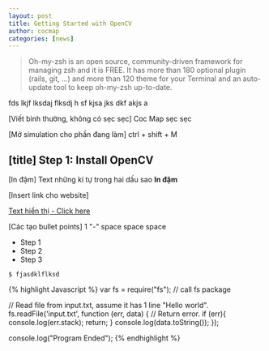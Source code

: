 ```yaml
---
layout: post
title: Getting Started with OpenCV
author: cocmap
categories: [news]
---
```


> Oh-my-zsh is an open source, community-driven framework for managing zsh and it is FREE. It has
> more than 180 optional plugin (rails, git, ...) and more than 120 theme for your Terminal
> and an auto-update tool to keep oh-my-zsh up-to-date.


fds lkjf lksdaj flksdj  h sf kjsa jks dkf akjs a

[Viết bình thường, không có sẹc sẹc] Coc Map sẹc sẹc

[Mở simulation cho phần đang làm] ctrl + shift + M

## [title] Step 1: Install OpenCV

[In đậm] Text những kí tự trong hai dấu sao **In đậm**

[Insert link cho website]

[Text hiển thị - Click here](https://github.com/CocMap/CocMap.github.io)

[Các tạo bullet points] 1 "-" space space space

-   Step 1
-   Step 2
-   Step 3


```
$ fjasdklflksd
```

{% highlight Javascript %}
var fs = require("fs"); // call fs package

// Read file from input.txt, assume it has 1 line "Hello world".
fs.readFile('input.txt', function (err, data) {
    // Return error.
    if (err){
        console.log(err.stack);
        return;
    }
    console.log(data.toString());
});

console.log("Program Ended");
{% endhighlight %}
